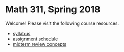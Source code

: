 # Math 311, Spring 2018

Welcome! Please visit the following course resources.

* [syllabus](syllabus.md)  
* [assignment schedule](homework.md)
* [midterm review concepts](r1.md)